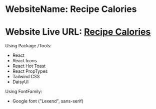 # WebsiteName: Recipe Calories

# Website Live URL: [Recipe Calories](https://recipe-calories-cooking.surge.sh/)

Using Package /Tools:

- React
- React Icons
- React Hot Toast
- React PropTypes
- Tailwind CSS
- DaisyUI

Using FontFamily:

- Google font ("Lexend", sans-serif)
